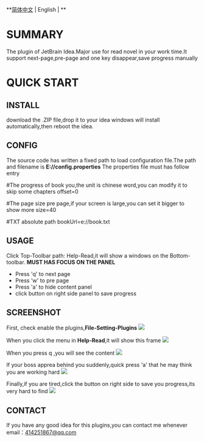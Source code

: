 **[简体中文](https://github.com/zhukangHong/relax/blob/master/README_zh.md) | English | **<br>

# SUMMARY
The plugin of JetBrain Idea.Major use for read novel in your work time.It support next-page,pre-page  and one key  disappear,save progress manually

# QUICK START
## INSTALL
download the .ZIP file,drop it to your idea windows will install automatically,then reboot the idea.

## CONFIG
The source code has written a fixed path to load configuration file.The path and filename is **E://config.properties**
The properties file must has follow entry

#The progress of  book you,the unit is chinese word,you can modify it to skip some chapters
offset=0  

 #The page size pre page,if your screen is large,you can set it bigger to show more
size=40     

#TXT absolute path 
bookUrl=e\://book.txt  

## USAGE
Click  Top-Toolbar path: Help-Read,it will show a windows on the Bottom-toolbar.
**MUST HAS FOCUS ON THE PANEL**
- Press 'q' to next page 
- Press 'w' to pre page 
- Press 'a' to hide content panel
- click button on right side panel to save progress

## SCREENSHOT
First, check enable the plugins,**File-Setting-Plugins**
![](https://iamkb.oss-cn-hongkong.aliyuncs.com/image/plugins/enable.png)

When you click the menu in **Help-Read**,it will show this frame
![](https://iamkb.oss-cn-hongkong.aliyuncs.com/image/plugins/%E5%90%AF%E5%8A%A8.png)

When you press q ,you will see the content
![](https://iamkb.oss-cn-hongkong.aliyuncs.com/image/plugins/start.png)

If your boss apprea behind you suddenly,quick press 'a' that he may think you are working hard
![](https://iamkb.oss-cn-hongkong.aliyuncs.com/image/plugins/hide.png)

Finally,if you are tired,click the button on right side  to save you progress,its very hard to find
![](https://iamkb.oss-cn-hongkong.aliyuncs.com/image/plugins/save.png)

## CONTACT
If you have any good idea for this plugins,you can contact me whenever
email：414251867@qq.com


